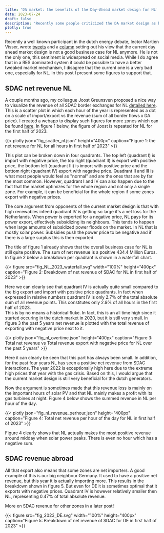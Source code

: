 ```yaml
---
title: 'DA market: the benefits of the Day-Ahead market design for NL'
date: 2023-07-24
draft: false
description: 'Recently some people criticized the DA market design as being a bad business case. But is that really true? A short discovery tour'
plotly: true
---
```

Recently a well known participant in the dutch energy debate, lector Martien Visser, wrote [tweets](https://twitter.com/BM_Visser/status/1680873687979786243) and a [column](http://mail.energiepodium.nl/artikel/verdienmodel-noordzee) setting out his view that the current day ahead market design is not a good business case for NL anymore. He is not the only one, this sentiment is widespread on social media. While I do agree that in a RES dominated system it could be possible to have a better tweaked market mechanism, I disagree that the current one is a very bad one, especially for NL. In this post I present some figures to support that.


## SDAC net revenue NL
A couple months ago, my colleague Joost Greunsven proposed a nice way to visualize the revenue of all SDAC border exchanges for NL [detailed here](https://www.linkedin.com/posts/greunsven_sdac-revenues-nl-de-fr-2021-vs-2022-activity-7018848981258551296-uA92). This is a scatter plot in which each hour of the year is represented as a dot on a scale of import/export vs the revenue (sum of all border flows x DA price). I created a webapp to display such figures for more zones which can be found [here](https://sdacrevenue.amunanalytics.eu/). In figure 1 below, the figure of Joost is repeated for NL for the first half of 2023.

{{< plotly json="fig_scatter_nl.json" height="400px" caption="Figure 1: the net revenue for NL for all hours in first half of 2023" >}}

This plot can be broken down in four quadrants. The top left (quadrant I) is import with negative price, the top right (quadrant II) is export with positive price, the bottom left (quadrant III) is import with positive price and the bottom right (quadrant IV) export with negative price. Quadrant II and III is what most people would feel as "normal" and are the ones that are by far the most common. However, quadrant I and IV can also happen due to the fact that the market optimizes for the whole region and not only a single zone. For example, it can be beneficial for the whole region if some zones export with negative prices. 
 
The core argument from opponents of the current market design is that with high renewables infeed quadrant IV is getting so large it's a net loss for the Netherlands. When power is exported for a negative price, NL pays for its power export, effectively subsidizing its neighbours. This tends to happen when large amounts of subsidized power floods on the market. In NL that is mostly solar power. Subsidies push the power price to be negative and if there is a large surplus this is then exported.  

The title of figure 1 already shows that the overall business case for NL is still quite positive. The sum of net revenue is a positive 434.4 Million Euros. In figure 2 below a breakdown per quadrant is shown in a waterfall chart.

{{< figure src="fig_NL_2023_waterfall.svg" width="100%" height="400px" caption="Figure 2: Breakdown of net revenue of SDAC for NL in first half of 2023" >}}

Here we can clearly see that quadrant IV is actually quite small compared to the big export and import with positive price quadrants. In fact when expressed in relative numbers quadrant IV is only 2.7% of the total absolute sum of all revenue points. This constitutes only 2.9% of all hours in the first half of 2023.  
This is by no means a historical fluke. In fact, this is an all time high since it started occuring in the dutch market in 2020, but it is still very small. In figure 3 the past 5 years net revenue is plotted with the total revenue of exporting with negative price next to it.

{{< plotly json="fig_nl_overtime.json" height="400px" caption="Figure 3: Total net revenue vs Total revenue export with negative price for NL over the past 5 years" >}}

Here it can clearly be seen that this part has always been small. In addition, for the past four years NL has seen a positive net revenue from SDAC interactions. The year 2022 is exceptionally high here due to the extreme high prices that year with the gas crisis. Based on this, I would argue that the current market design is still very beneficial for the dutch generators.

Now the argument is sometimes made that this revenue loss is mainly on the important hours of solar PV and that NL mainly makes a profit with its gas turbines at night. Figure 4 below shows the summed revenue in NL per hour of the day.

{{< plotly json="fig_nl_revenue_perhour.json" height="400px" caption="Figure 4: Total net revenue per hour of the day for NL in first half of 2023" >}} 

Figure 4 clearly shows that NL actually makes the most positive revenue around midday when solar power peaks. There is even no hour which has a negative sum.


## SDAC revenue abroad
All that export also means that some zones are net importers. A good example of this is our big neighbour Germany. It used to have a positive net revenue, but this year it is actually importing more. This results in the breakdown shown in figure 5. But even for DE it is sometimes optimal that it exports with negative prices. Quadrant IV is however relatively smaller then NL, representing 0.47% of total absolute revenue.

More on SDAC revenue for other zones in a later post!

{{< figure src="fig_2023_DE.svg" width="100%" height="400px" caption="Figure 5: Breakdown of net revenue of SDAC for DE in first half of 2023" >}}
